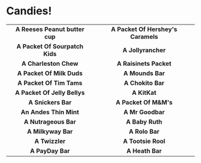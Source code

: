 Candies!
=========
| | |
|:--------------------------------:|:--------------------------------:|
|**A Reeses Peanut butter cup**|**A Packet Of Hershey's Caramels**|
|**A Packet Of Sourpatch Kids**|**A Jollyrancher**|
|**A Charleston Chew**|**A Raisinets Packet**|
|**A Packet Of Milk Duds**|**A Mounds Bar**|
|**A Packet Of Tim Tams**|**A Chokito Bar**|
|**A Packet Of Jelly Bellys**|**A KitKat**|
|**A Snickers Bar**|**A Packet Of M&M's**|
|**An Andes Thin Mint**|**A Mr Goodbar**|
|**A Nutrageous Bar**|**A Baby Ruth**|
|**A Milkyway Bar**|**A Rolo Bar**|
|**A Twizzler**|**A Tootsie Rool**|
|**A PayDay Bar**|**A Heath Bar**|
